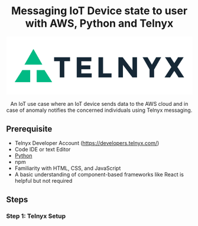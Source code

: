 <div align="center">

# Messaging IoT Device state to user with AWS, Python and Telnyx

![Telnyx](/imgs/logo-dark.png)

An IoT use case where an IoT device sends data to the AWS cloud and in case of anomaly notifies the concerned individuals using Telnyx messaging.

</div>

## Prerequisite
 
 * Telnyx Developer Account (https://developers.telnyx.com/)
 * Code IDE or text Editor
 * [Python](https://nodejs.org/en/)
 * npm
 * Familiarity with HTML, CSS, and JavaScript
 * A basic understanding of component-based frameworks like React is helpful but not required

  ## Steps

 ### Step 1: Telnyx Setup 
